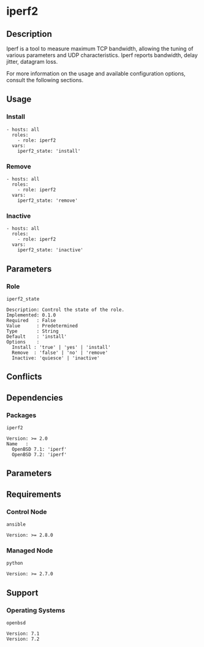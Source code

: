 # iperf2

## Description

Iperf is a tool to measure maximum TCP bandwidth, allowing the tuning of various
parameters and UDP characteristics. Iperf reports bandwidth, delay jitter,
datagram loss.

For more information on the usage and available configuration options,
consult the following sections.

## Usage

### Install

```
- hosts: all
  roles:
    - role: iperf2
  vars:
    iperf2_state: 'install'
```

### Remove

```
- hosts: all
  roles:
    - role: iperf2
  vars:
    iperf2_state: 'remove'
```

### Inactive

```
- hosts: all
  roles:
    - role: iperf2
  vars:
    iperf2_state: 'inactive'
```

## Parameters

### Role

`iperf2_state`

    Description: Control the state of the role.
    Implemented: 0.1.0
    Required   : False
    Value      : Predetermined
    Type       : String
    Default    : 'install'
    Options    :
      Install : 'true' | 'yes' | 'install'
      Remove  : 'false' | 'no' | 'remove'
      Inactive: 'quiesce' | 'inactive'

## Conflicts

## Dependencies

### Packages

`iperf2`

    Version: >= 2.0
    Name   :
      OpenBSD 7.1: 'iperf'
      OpenBSD 7.2: 'iperf'

## Parameters

## Requirements

### Control Node

`ansible`

    Version: >= 2.8.0

### Managed Node

`python`

    Version: >= 2.7.0

## Support

### Operating Systems

`openbsd`

    Version: 7.1
    Version: 7.2
